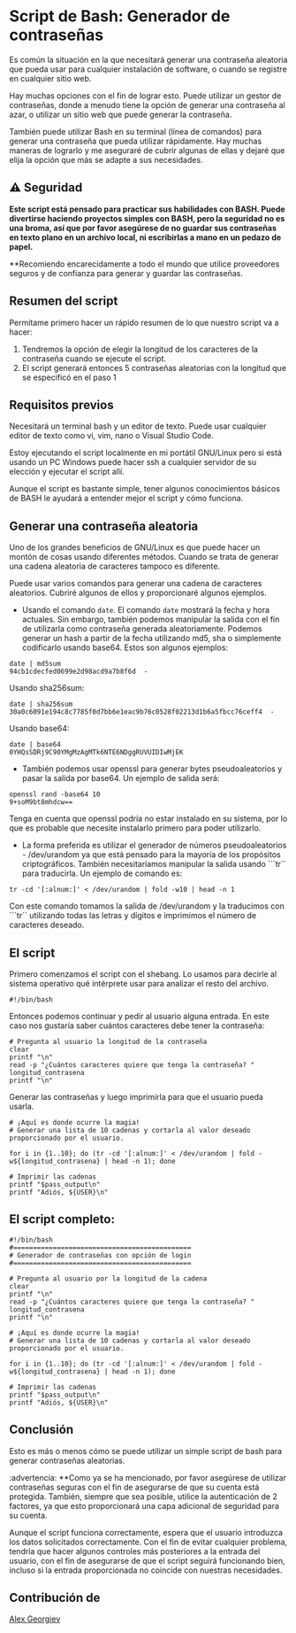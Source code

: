 # Script de Bash: Generador de contraseñas

Es común la situación en la que necesitará generar una contraseña aleatoria que pueda usar para cualquier instalación de software, o cuando se registre en cualquier sitio web.

Hay muchas opciones con el fin de lograr esto. Puede utilizar un gestor de contraseñas, donde a menudo tiene la opción de generar una contraseña al azar, o utilizar un sitio web que puede generar la contraseña.

También puede utilizar Bash en su terminal (línea de comandos) para generar una contraseña que pueda utilizar rápidamente. Hay muchas maneras de lograrlo y me aseguraré de cubrir algunas de ellas y dejaré que elija la opción que más se adapte a sus necesidades.

## :warning: Seguridad

**Este script está pensado para practicar sus habilidades con BASH. Puede divertirse haciendo proyectos simples con BASH, pero la seguridad no es una broma, así que por favor asegúrese de no guardar sus contraseñas en texto plano en un archivo local, ni escribirlas a mano en un pedazo de papel.**

**Recomiendo encarecidamente a todo el mundo que utilice proveedores seguros y de confianza para generar y guardar las contraseñas.

## Resumen del script

Permítame primero hacer un rápido resumen de lo que nuestro script va a hacer:

1. Tendremos la opción de elegir la longitud de los caracteres de la contraseña cuando se ejecute el script.
2. El script generará entonces 5 contraseñas aleatorias con la longitud que se especificó en el paso 1

## Requisitos previos

Necesitará un terminal bash y un editor de texto. Puede usar cualquier editor de texto como vi, vim, nano o Visual Studio Code.

Estoy ejecutando el script localmente en mi portátil GNU/Linux pero si está usando un PC Windows puede hacer ssh a cualquier servidor de su elección y ejecutar el script allí.

Aunque el script es bastante simple, tener algunos conocimientos básicos de BASH le ayudará a entender mejor el script y cómo funciona.

## Generar una contraseña aleatoria
Uno de los grandes beneficios de GNU/Linux es que puede hacer un montón de cosas usando diferentes métodos. Cuando se trata de generar una cadena aleatoria de caracteres tampoco es diferente.

Puede usar varios comandos para generar una cadena de caracteres aleatorios. Cubriré algunos de ellos y proporcionaré algunos ejemplos.

- Usando el comando ```date```.
El comando ```date``` mostrará la fecha y hora actuales. Sin embargo, también podemos manipular la salida con el fin de utilizarla como contraseña generada aleatoriamente. Podemos generar un hash a partir de la fecha utilizando md5, sha o simplemente codificarlo usando base64. Estos son algunos ejemplos:

```
date | md5sum
94cb1cdecfed0699e2d98acd9a7b8f6d  -
```
Usando sha256sum:

```
date | sha256sum
30a0c6091e194c8c7785f0d7bb6e1eac9b76c0528f02213d1b6a5fbcc76ceff4  -
```
Usando base64:
```
date | base64
0YHQsSDRj9C90YMgMzAgMTk6NTE6NDggRUVUIDIwMjEK
```

- También podemos usar openssl para generar bytes pseudoaleatorios y pasar la salida por base64. Un ejemplo de salida será:
```
openssl rand -base64 10
9+soM9bt8mhdcw==
```
Tenga en cuenta que openssl podría no estar instalado en su sistema, por lo que es probable que necesite instalarlo primero para poder utilizarlo.

- La forma preferida es utilizar el generador de números pseudoaleatorios - /dev/urandom ya que está pensado para la mayoría de los propósitos criptográficos. También necesitaríamos manipular la salida usando ```tr`` para traducirla. Un ejemplo de comando es:

```
tr -cd '[:alnum:]' < /dev/urandom | fold -w10 | head -n 1
```
Con este comando tomamos la salida de /dev/urandom y la traducimos con ```tr`` utilizando todas las letras y dígitos e imprimimos el número de caracteres deseado.

## El script
Primero comenzamos el script con el shebang. Lo usamos para decirle al sistema operativo qué intérprete usar para analizar el resto del archivo.
```
#!/bin/bash
```
Entonces podemos continuar y pedir al usuario alguna entrada. En este caso nos gustaría saber cuántos caracteres debe tener la contraseña:

```
# Pregunta al usuario la longitud de la contraseña
clear
printf "\n"
read -p "¿Cuántos caracteres quiere que tenga la contraseña? " longitud_contrasena
printf "\n"
``` 
Generar las contraseñas y luego imprimirla para que el usuario pueda usarla.
```
# ¡Aquí es donde ocurre la magia!
# Generar una lista de 10 cadenas y cortarla al valor deseado proporcionado por el usuario.

for i in {1..10}; do (tr -cd '[:alnum:]' < /dev/urandom | fold -w${longitud_contrasena} | head -n 1); done

# Imprimir las cadenas
printf "$pass_output\n"
printf "Adiós, ${USER}\n"
```

## El script completo:
```
#!/bin/bash
#=============================================
# Generador de contraseñas con opción de login
#=============================================

# Pregunta al usuario por la longitud de la cadena
clear
printf "\n"
read -p "¿Cuántos caracteres quiere que tenga la contraseña? " longitud_contrasena
printf "\n"

# ¡Aquí es donde ocurre la magia!
# Generar una lista de 10 cadenas y cortarla al valor deseado proporcionado por el usuario.

for i in {1..10}; do (tr -cd '[:alnum:]' < /dev/urandom | fold -w${longitud_contrasena} | head -n 1); done

# Imprimir las cadenas
printf "$pass_output\n"
printf "Adiós, ${USER}\n"
```

## Conclusión
Esto es más o menos cómo se puede utilizar un simple script de bash para generar contraseñas aleatorias.

:advertencia: **Como ya se ha mencionado, por favor asegúrese de utilizar contraseñas seguras con el fin de asegurarse de que su cuenta está protegida. También, siempre que sea posible, utilice la autenticación de 2 factores, ya que esto proporcionará una capa adicional de seguridad para su cuenta.

Aunque el script funciona correctamente, espera que el usuario introduzca los datos solicitados correctamente.  Con el fin de evitar cualquier problema, tendría que hacer algunos controles más posteriores a la entrada del usuario, con el fin de asegurarse de que el script seguirá funcionando bien, incluso si la entrada proporcionada no coincide con nuestras necesidades.

## Contribución de
[Alex Georgiev](https://twitter.com/alexgeorgiev17)
